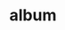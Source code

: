 ---
layout: album
resource: instagram
title: "album"
description: "masonry"
active: gallery
header-img: "img/gallery-bg.jpg"
album-title: "my 9th album"
images:
  - image_path: maitho9x/bikini/20220116_001125_271904464_4840522186000284_5561984548454028347_n.jpg
  - image_path: maitho9x/bikini/20220214_110450_273956363_653220572547322_4405435700803870435_n.jpg
  - image_path: maitho9x/bikini/20220216_120031_273928313_379435270729751_4581547201913308709_n.jpg
  - image_path: maitho9x/bikini/20220218_123340_274147895_1692195191111782_6037893016412167602_n.jpg
  - image_path: maitho9x/bikini/20220219_181223_274327085_683960472604696_6530886740578347810_n.jpg
  - image_path: maitho9x/bikini/20220306_231410_275209315_1165752014251722_3418187356783994997_n.jpg
  - image_path: maitho9x/bikini/20220310_210243_275542153_344866477575328_2533048038214979533_n.jpg
  - image_path: maitho9x/bikini/20220313_213807_275773855_381470850467874_2941775484848209571_n.jpg
  - image_path: maitho9x/bikini/20220314_204301_275817565_4697232983736612_8761928943018955146_n.jpg
  - image_path: maitho9x/bikini/20220315_225806_275835174_328338632599443_864661753570732190_n.jpg
  - image_path: maitho9x/bikini/20220316_124433_275816476_558220568628813_2084447659965782734_n.jpg
  - image_path: maitho9x/bikini/20220317_162459_275839739_303768661689541_6446160602745485816_n.jpg
  - image_path: maitho9x/bikini/20220320_170636_276154834_106873565289566_7755965240828165796_n.jpg
  - image_path: maitho9x/bikini/20220326_211729_277257072_2632448650232217_6195064219791842156_n.jpg
  - image_path: maitho9x/bikini/20220405_142359_277905147_1155799375179721_5351189894533888436_n.jpg
  - image_path: maitho9x/bikini/20220411_110512_278138735_472870854629250_7753351975271659171_n.jpg
  - image_path: maitho9x/bikini/20220412_103615_278237499_756809169062122_500141049691652277_n.jpg
  - image_path: maitho9x/bikini/20220510_111208_280622582_529602642118301_3029391144949711026_n.jpg
  - image_path: maitho9x/bikini/20220525_155519_283820511_377043710896124_531907111591074619_n.jpg
  - image_path: maitho9x/bikini/20220622_184719_289165115_2435345019940751_4175821797046498411_n.jpg
  - image_path: maitho9x/bikini/20220623_085627_289249489_900172894712060_4832385948346752843_n.jpg
  - image_path: maitho9x/bikini/20220707_210706_292013627_1219717708777083_2504718976573523799_n.jpg
  - image_path: maitho9x/bikini/20230406_100551_339833717_568846688377246_9041393643981625313_n.jpg
  - image_path: maitho9x/bikini/20230809_100025_366427945_997462484738091_8839988295868398963_n.jpg
  - image_path: maitho9x/bikini/20230818_202049_367737935_1048410836148588_5933136430000820275_n.jpg
  - image_path: maitho9x/bikini/20230820_232028_368566921_1026554035368725_1410370346068202842_n.jpg
  - image_path: maitho9x/bikini/20240422_230011_472134073_18473857912031072_790431266360692020_n.jpg
  - image_path: maitho9x/bikini/20240422_230011_472293024_18473857915031072_7917944521039533022_n.jpg
  - image_path: maitho9x/bikini/20240423_173751_472259953_18473858704031072_1001688764527947554_n.jpg
  - image_path: maitho9x/bikini/20240423_210906_472292462_18473858830031072_2988514878431079443_n.jpg
  - image_path: maitho9x/bikini/20240424_201241_440523396_641000271528999_2609981477860714795_n.jpg
  - image_path: maitho9x/bikini/20240425_201837_472264845_18473859748031072_2220126012613387538_n.jpg
  - image_path: maitho9x/bikini/20240425_201837_472439086_18473859466031072_7583387717857661319_n.jpg
  - image_path: maitho9x/bikini/20240426_235704_472314620_18473859499031072_5093091447774543027_n.jpg
  - image_path: maitho9x/bikini/20240429_002258_472180566_18473860672031072_5828886499259185998_n.jpg
  - image_path: maitho9x/bikini/20240630_011722_449526964_18438084841031072_6390743373877118396_n.jpg
  - image_path: maitho9x/bikini/20240701_121517_449629102_391388036739283_1012312353899988523_n.jpg
  - image_path: maitho9x/bikini/20240716_234352_451628240_18441275884031072_278346407768929075_n.jpg
---
